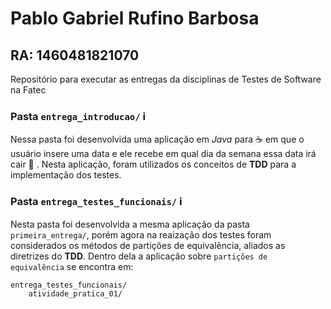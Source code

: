 # Pablo Gabriel Rufino Barbosa
## RA: 1460481821070
Repositório para executar as entregas da disciplinas de Testes de Software na Fatec

### Pasta ``entrega_introducao/`` :information_source:
 Nessa pasta foi desenvolvida uma aplicação em *Java* para :coffee: em que o usuário insere uma data e ele recebe em qual dia da semana essa data irá cair :calendar: .
 Nesta aplicação, foram utilizados os conceitos de **TDD** para a implementação dos testes.


### Pasta ``entrega_testes_funcionais/`` :information_source:

Nesta pasta foi desenvolvida a mesma aplicação da pasta ``primeira_entrega/``, porém agora na reaização dos testes foram considerados os métodos de partições de equivalência, aliados as diretrizes do **TDD**.
Dentro dela a aplicação sobre `partições de equivalência` se encontra em:

```sh
entrega_testes_funcionais/
    atividade_pratica_01/
```
